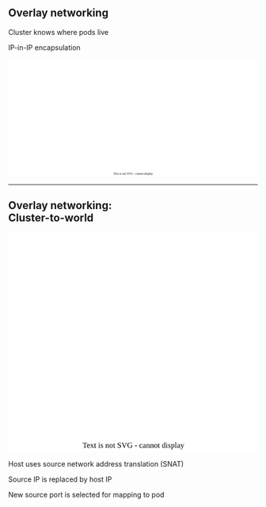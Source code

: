 ## Overlay networking

Cluster knows where pods live

IP-in-IP encapsulation

![](120_kubernetes/network/overlay.drawio.svg) <!-- .element: style="width: 95%;" -->

---

## Overlay networking:<br/>Cluster-to-world

![](120_kubernetes/network/snat.drawio.svg) <!-- .element: style="float: right; width: 50%;" -->

Host uses source network address translation (SNAT)

Source IP is replaced by host IP

New source port is selected for mapping to pod